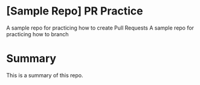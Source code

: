 # [Sample Repo] PR Practice
A sample repo for practicing how to create Pull Requests
A sample repo for practicing how to branch

# Summary
This is a summary of this repo.


